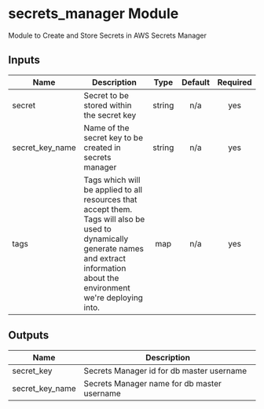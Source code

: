 # secrets_manager Module
Module to Create and Store Secrets in AWS Secrets Manager

## Inputs

| Name | Description | Type | Default | Required |
|------|-------------|:----:|:-----:|:-----:|
| secret | Secret to be stored within the secret key | string | n/a | yes |
| secret\_key\_name | Name of the secret key to be created in secrets manager | string | n/a | yes |
| tags | Tags which will be applied to all resources that accept them. Tags will also be used to dynamically generate names and extract information about the environment we're deploying into. | map | n/a | yes |

## Outputs

| Name | Description |
|------|-------------|
| secret\_key | Secrets Manager id for db master username |
| secret\_key\_name | Secrets Manager name for db master username |